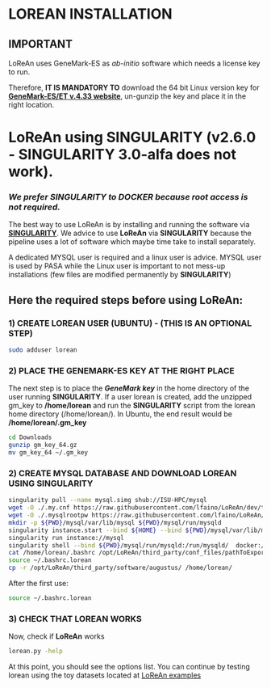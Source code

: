 # LOREAN INSTALLATION

## IMPORTANT
LoReAn uses GeneMark-ES as *ab-initio* software which needs a license key to run. 

Therefore, **IT IS MANDATORY TO** download the 64 bit Linux version key for [**GeneMark-ES/ET v.4.33 website**](http://exon.gatech.edu/GeneMark/license_download.cgi), un-gunzip the key and place it in the right location.


# LoReAn using SINGULARITY (v2.6.0 - SINGULARITY 3.0-alfa does not work).

### ***We prefer **SINGULARITY** to **DOCKER** because root access is not required.*** 

The best way to use LoReAn is by installing and running the software via [**SINGULARITY**](https://www.sylabs.io/). 
We advice to use **LoReAn** via **SINGULARITY** because the pipeline uses a lot of software which maybe time take to 
install separately. 

A dedicated MYSQL user is required and a linux user is advice. MYSQL user is used by PASA while the Linux user 
is important to not mess-up installations (few files are modified permanently by **SINGULARITY**)

## Here the required steps before using **LoReAn**:


### 1) CREATE LOREAN USER (UBUNTU) - (THIS IS AN OPTIONAL STEP) 

```bash
sudo adduser lorean
```

### 2) PLACE THE GENEMARK-ES KEY AT THE RIGHT PLACE 

The next step is to place the ***GeneMark key*** in the home directory of the user running **SINGULARITY**. If a user lorean is created,
add the unzipped gm_key to **/home/lorean** and run the **SINGULARITY** script from the lorean home directory (/home/lorean/). 
In Ubuntu, the end result would be **/home/lorean/.gm_key**   

```bash
cd Downloads
gunzip gm_key_64.gz
mv gm_key_64 ~/.gm_key
```

### 2) CREATE MYSQL DATABASE AND DOWNLOAD LOREAN USING SINGULARITY 


```bash
singularity pull --name mysql.simg shub://ISU-HPC/mysql
wget -O ./.my.cnf https://raw.githubusercontent.com/lfaino/LoReAn/dev/third_party/conf_files/my.cnf 
wget -O ./.mysqlrootpw https://raw.githubusercontent.com/lfaino/LoReAn/dev/third_party/conf_files/mysqlrootpw
mkdir -p ${PWD}/mysql/var/lib/mysql ${PWD}/mysql/run/mysqld
singularity instance.start --bind ${HOME} --bind ${PWD}/mysql/var/lib/mysql/:/var/lib/mysql --bind ${PWD}/mysql/run/mysqld:/run/mysqld ./mysql.simg mysql
singularity run instance://mysql
singularity shell --bind ${PWD}/mysql/run/mysqld:/run/mysqld/  docker://lfaino/lorean:iprscan_rpMask
cat /home/lorean/.bashrc /opt/LoReAn/third_party/conf_files/pathToExport.txt  > /home/lorean/.bashrc.lorean
source ~/.bashrc.lorean
cp -r /opt/LoReAn/third_party/software/augustus/ /home/lorean/
```

After the first use:
```bash
source ~/.bashrc.lorean
```

### 3) CHECK THAT LOREAN WORKS

Now, check if  **LoReAn** works
 
 ```bash
lorean.py -help
 ```

At this point, you should see the options list. 
You can continue by testing lorean using the toy datasets located at [LoReAn examples](https://github.com/lfaino/LoReAn_Example)
